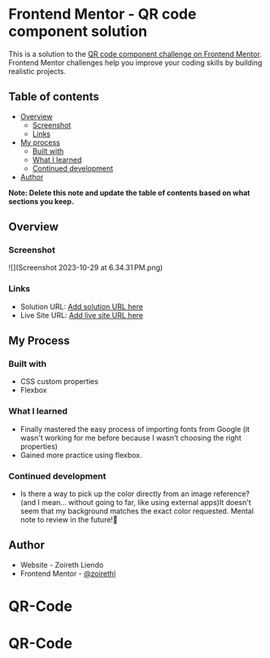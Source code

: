 # Frontend Mentor - QR code component solution

This is a solution to the [QR code component challenge on Frontend Mentor](https://www.frontendmentor.io/challenges/qr-code-component-iux_sIO_H). Frontend Mentor challenges help you improve your coding skills by building realistic projects. 

## Table of contents

- [Overview](#overview)
  - [Screenshot](#screenshot)
  - [Links](#links)
- [My process](#my-process)
  - [Built with](#built-with)
  - [What I learned](#what-i-learned)
  - [Continued development](#continued-development)
- [Author](#author)


**Note: Delete this note and update the table of contents based on what sections you keep.**

## Overview

### Screenshot

![](Screenshot 2023-10-29 at 6.34.31 PM.png)

### Links

- Solution URL: [Add solution URL here](https://github.com/zoirethl/QR-Code)
- Live Site URL: [Add live site URL here](https://zoirethl.github.io/QR-Code/)

## My Process
### Built with

- CSS custom properties
- Flexbox

### What I learned

- Finally mastered the easy process of importing fonts from Google (it wasn't working for me before because I wasn't choosing the right properties)
- Gained more practice using flexbox.

### Continued development

- Is there a way to pick up the color directly from an image reference? (and I mean... without going to far, like using external apps)It doesn't seem that my background matches the exact color requested. Mental note to review in the future!🧠

## Author

- Website - Zoireth Liendo
- Frontend Mentor - [@zoirethl](https://www.frontendmentor.io/profile/zoirethl)

# QR-Code
# QR-Code
